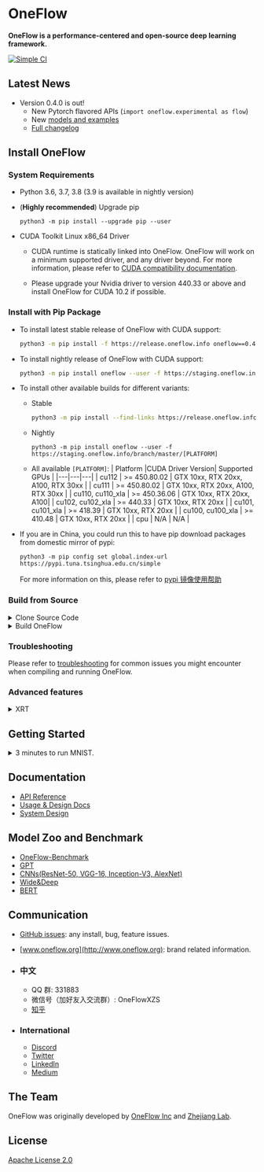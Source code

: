 # OneFlow

**OneFlow is a performance-centered and open-source deep learning framework.**

[![Simple CI](https://github.com/Oneflow-Inc/oneflow/actions/workflows/simple.yml/badge.svg)](https://github.com/Oneflow-Inc/oneflow/actions/workflows/simple.yml)

## Latest News
- Version 0.4.0 is out!
  - New Pytorch flavored APIs (`import oneflow.experimental as flow`)
  - New [models and examples](https://github.com/Oneflow-Inc/models)
  - [Full changelog](https://github.com/Oneflow-Inc/oneflow/releases/tag/v0.4.0)

## Install OneFlow

  ### System Requirements

  - Python 3.6, 3.7, 3.8 (3.9 is available in nightly version)
  - (**Highly recommended**) Upgrade pip

    ```
    python3 -m pip install --upgrade pip --user
    ```

  - CUDA Toolkit Linux x86_64 Driver

    - CUDA runtime is statically linked into OneFlow. OneFlow will work on a minimum supported driver, and any driver beyond. For more information, please refer to [CUDA compatibility documentation](https://docs.nvidia.com/deploy/cuda-compatibility/index.html).

    - Please upgrade your Nvidia driver to version 440.33 or above and install OneFlow for CUDA 10.2 if possible.

  ### Install with Pip Package

  - To install latest stable release of OneFlow with CUDA support:

    ```bash
    python3 -m pip install -f https://release.oneflow.info oneflow==0.4.0+cu102 --user
    ```

  - To install nightly release of OneFlow with CUDA support:
    ```bash
    python3 -m pip install oneflow --user -f https://staging.oneflow.info/branch/master/cu102
    ```

  - To install other available builds for different variants:
    - Stable
      ```bash
      python3 -m pip install --find-links https://release.oneflow.info oneflow==0.4.0+[PLATFORM] --user
      ```
    - Nightly
      ```
      python3 -m pip install oneflow --user -f https://staging.oneflow.info/branch/master/[PLATFORM]
      ```
    - All available `[PLATFORM]`:
      | Platform |CUDA Driver Version| Supported GPUs |
      |---|---|---|
      | cu112  | >= 450.80.02  | GTX 10xx, RTX 20xx, A100, RTX 30xx |
      | cu111  | >= 450.80.02  | GTX 10xx, RTX 20xx, A100, RTX 30xx |
      | cu110, cu110_xla  | >= 450.36.06  | GTX 10xx, RTX 20xx, A100|
      | cu102, cu102_xla  | >= 440.33  | GTX 10xx, RTX 20xx |
      | cu101, cu101_xla  | >= 418.39  | GTX 10xx, RTX 20xx |
      | cu100, cu100_xla  | >= 410.48  | GTX 10xx, RTX 20xx |
      | cpu  | N/A | N/A |

  - If you are in China, you could run this to have pip download packages from domestic mirror of pypi:
    ```
    python3 -m pip config set global.index-url https://pypi.tuna.tsinghua.edu.cn/simple
    ```
    For more information on this, please refer to [pypi 镜像使用帮助](https://mirror.tuna.tsinghua.edu.cn/help/pypi/)

### Build from Source
<details>
<summary>Clone Source Code</summary>

- #### Option 1: Clone source code from GitHub

  ```bash
  git clone https://github.com/Oneflow-Inc/oneflow --depth=1
  ```

- #### Option 2: Download from Aliyun

  If you are in China, please download OneFlow source code from: https://oneflow-public.oss-cn-beijing.aliyuncs.com/oneflow-src.zip

  ```bash
  curl https://oneflow-public.oss-cn-beijing.aliyuncs.com/oneflow-src.zip -o oneflow-src.zip
  unzip oneflow-src.zip
  ```
</details>

<details>
<summary>Build OneFlow</summary>

- #### Option 1: Build with Conda (recommended)
  Please refer to [this repo](https://github.com/Oneflow-Inc/conda-env)

- #### Option 2: Build in docker container (recommended)
  - Pull a docker image:

    ```
    docker pull oneflowinc/oneflow-manylinux2014-cuda10.2:0.1
    ```

    All images available : https://hub.docker.com/u/oneflowinc

  - In the root directory of OneFlow source code, run:

    ```
    python3 docker/package/manylinux/build_wheel.py --python_version=3.6
    ```

    This should produce `.whl` files in the directory `wheelhouse`

  - If you are in China, you might need to add these flags:

    ```
    --use_tuna --use_system_proxy --use_aliyun_mirror
    ```

  - You can choose CUDA/Python versions of wheel by adding:

    ```
    --cuda_version=10.1 --python_version=3.6,3.7
    ```

  - For more useful flags, plese run the script with flag `--help` or refer to the source code of the script.

- #### Option 3: Build on bare metal
  - Install dependencies
    - on Ubuntu 20.04, run:
      ```
      sudo apt install -y libopenblas-dev nasm g++ gcc python3-pip cmake autoconf libtool
      ```
    - on macOS, run:
      ```
      brew install nasm
      ```
  - In the root directory of OneFlow source code, run:

    ```
    mkdir build
    cd build
    ```

  - Config the project, inside `build` directory:
    - If you are in China

      run this to config for CUDA:
      ```
      cmake .. -C ../cmake/caches/cn/cuda.cmake
      ```

      run this to config for CPU-only:
      ```
      cmake .. -C ../cmake/caches/cn/cpu.cmake
      ```

    - If you are not in China

      run this to config for CUDA:
      ```
      cmake .. -C ../cmake/caches/international/cuda.cmake
      ```

      run this to config for CPU-only:
      ```
      cmake .. -C ../cmake/caches/international/cpu.cmake
      ```

  - Build the project, inside `build` directory, run:
    ```
    make -j$(nproc)
    ```

  - Add oneflow to your PYTHONPATH, inside `build` directory, run:

    ```
    source source.sh
    ```

    Please note that this change is not permanent.

  - Simple validation

    ```
    python3 -m oneflow --doctor
    ```
</details>

### Troubleshooting

Please refer to [troubleshooting](docs/source/troubleshooting.md) for common issues you might encounter when compiling and running OneFlow.

### Advanced features
<details>
<summary>XRT</summary>

- You can check this [doc](oneflow/xrt/README.md) to obtain more details about how to use XLA and TensorRT with OneFlow.
</details>

## Getting Started
<details>
<summary>3 minutes to run MNIST.</summary>

- Clone the demo code from OneFlow documentation
  ```
  git clone https://github.com/Oneflow-Inc/oneflow-documentation.git
  cd oneflow-documentation/cn/docs/code/quick_start/
  ```
- Run it in Python
  ```
  python mlp_mnist.py
  ```

- Oneflow is running and you got the training loss
  ```
  2.7290366
  0.81281316
  0.50629824
  0.35949975
  0.35245502
  ...
  ```
- More info on this demo, please refer to [doc on quick start](http://docs.oneflow.org/quick_start/quickstart_in_3_min.html).
</details>

## Documentation
- [API Reference](https://oneflow.readthedocs.io/en/master/)
- [Usage & Design Docs](http://docs.oneflow.org/)
- [System Design](https://github.com/Oneflow-Inc/oneflow-documentation/blob/master/en/docs/basics_topics/essentials_of_oneflow.md)

## Model Zoo and Benchmark
- [OneFlow-Benchmark](https://github.com/Oneflow-Inc/OneFlow-Benchmark)
- [GPT](https://github.com/Oneflow-Inc/OneFlow-Benchmark/tree/master/LanguageModeling/GPT)
- [CNNs(ResNet-50, VGG-16, Inception-V3, AlexNet)](https://github.com/Oneflow-Inc/OneFlow-Benchmark/tree/master/Classification/cnns)
- [Wide&Deep](https://github.com/Oneflow-Inc/OneFlow-Benchmark/tree/master/ClickThroughRate/WideDeepLearning)
- [BERT](https://github.com/Oneflow-Inc/OneFlow-Benchmark/tree/master/LanguageModeling/BERT)

## Communication
- [GitHub issues](https://github.com/Oneflow-Inc/oneflow/issues): any install, bug, feature issues.
- [www.oneflow.org](http://www.oneflow.org): brand related information.

- ### 中文
  - QQ 群: 331883
  - 微信号（加好友入交流群）: OneFlowXZS
  - [知乎](https://www.zhihu.com/org/oneflow-17)

- ### International
  - [Discord](https://discord.gg/4kpjGA5bZY)
  - [Twitter](https://twitter.com/OneFlowNews)
  - [LinkedIn](https://www.linkedin.com/company/oneflow-inc)
  - [Medium](https://oneflow2020.medium.com)

## The Team
OneFlow was originally developed by [OneFlow Inc](http://www.oneflow.org) and [Zhejiang Lab](http://www.zhejianglab.com/).

## License
[Apache License 2.0](LICENSE)
